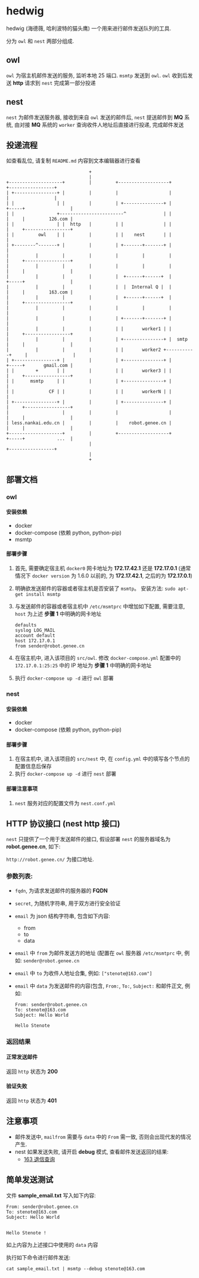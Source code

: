 # hedwig

hedwig (海德薇, 哈利波特的猫头鹰) 一个用来进行邮件发送队列的工具.

分为 `owl` 和 `nest` 两部分组成.

## owl

`owl` 为宿主机邮件发送的服务, 监听本地 25 端口. `msmtp` 发送到 `owl`. `owl` 收到后发送  **http** 请求到 `nest` 完成第一部分投递

## nest

`nest` 为邮件发送服务器, 接收到来自 `owl` 发送的邮件后, `nest` 提送邮件到 **MQ** 系统, 由对接 **MQ** 系统的 `worker` 查询收件人地址后直接进行投递, 完成邮件发送

## 投递流程

如查看乱位, 请复制 `README.md` 内容到文本编辑器进行查看


```
                               +
                               |
+--------------------+         |         +-------------------+               +-----------------+
| +----------------+ |         |         |                   |               |                 |
| |                | |         |         | +---------------+ |         +-----+                 |
| |                +------------------------^              | |         |     |         126.com |
| |                | |  http   |         | |               | |         |     +-----------------+
| |         owl    | |         |         | |    nest       | |         |
| +--------^-------+ |         |         | +-------+-------+ |         |
|          |         |         |         |         |         |         |     +-----------------+
|          |         |         |         |         |         |         |     |                 |
|          |         |         |         |  +------+------+  |         +-----+                 |
|          |         |         |         |  |  Internal Q |  |         |     |         163.com |
|          |         |         |         |  +------+------+  |         |     +-----------------+
|          |         |         |         |         |         |         |
|          |         |         |         | +-------+-------+ |         |
|          |         |         |         | |       worker1 | |         |     +-----------------+
|          |         |         |         | +---------------+ |  smtp   |     |                 |
|          |         |         |         | |       worker2 +-----------+     |                 |
| +----------------+ |         |         | +---------------+ |         +-----+       gmail.com |
| |        +       | |         |         | |       worker3 | |         |     +-----------------+
| |      msmtp     | |         |         | +---------------+ |         |
| |             CF | |         |         | |       workerN | |         |
| +----------------+ |         |         | +---------------+ |         |     +-----------------+
|                    |         |         |                   |         |     |                 |
| less.nankai.edu.cn |         |         |    robot.genee.cn |         |     |                 |
+--------------------+         |         +-------------------+         +-----+            ...  |
                               |                                             +-----------------+
                               |
                               +
```

## 部署文档

### owl

#### 安装依赖

* docker
* docker-compose (依赖 python, python-pip)
* msmtp

#### 部署步骤

1. 首先, 需要确定宿主机 `docker0` 网卡地址为 **172.17.42.1** 还是 **172.17.0.1** (通常情况下 `docker version` 为 1.6.0 以前的, 为 **172.17.42.1**, 之后的为 **172.17.0.1**)

2. 明确欲发送邮件的容器或者宿主机是否安装了 `msmtp`。 安装方法: `sudo apt-get install msmtp`

3. 与发送邮件的容器或者宿主机中 `/etc/msmtprc` 中增加如下配置, 需要注意, `host` 为上述 **步骤 1** 中明确的网卡地址

	```
	defaults
	syslog LOG_MAIL
	account default
	host 172.17.0.1
	from sender@robot.genee.cn
	```

4. 在宿主机中, 进入该项目的 `src/owl`. 修改 `docker-compose.yml` 配置中的 `172.17.0.1:25:25` 中的 IP 地址为 **步骤 1** 中明确的网卡地址

6. 执行 `docker-compose up -d` 进行 `owl` 部署

### nest

#### 安装依赖

* docker
* docker-compose (依赖 python, python-pip)

#### 部署步骤

1. 在宿主机中, 进入该项目的 `src/nest` 中, 在 `config.yml` 中的填写各个节点的配置信息后保存
2. 执行 `docker-compose up -d` 进行 `nest` 部署

#### 部署注意事项

1. `nest` 服务对应的配置文件为 `nest.conf.yml`

## HTTP 协议接口 (nest http 接口)

`nest` 只提供了一个用于发送邮件的接口, 假设部署 `nest` 的服务器域名为 **robot.genee.cn**, 如下:

`http://robot.genee.cn/` 为接口地址.

### 参数列表:

* `fqdn`, 为请求发送邮件的服务器的 **FQDN**
* `secret`, 为随机字符串, 用于双方进行安全验证
* `email` 为 json 结构字符串, 包含如下内容:
	* from
	* to
	* data

* `email` 中 `from` 为邮件发送方的地址 (配置在 `owl` 服务器 `/etc/msmtprc` 中, 例如: `sender@robot.genee.cn`

* `email` 中 `to` 为收件人地址合集, 例如:  `["stenote@163.com"]`
* `email` 中 `data` 为发送邮件的内容(包含, `From:`, `To:`,  `Subject:` 和邮件正文, 例如:

	```
	From: sender@robot.genee.cn
	To: stenote@163.com
	Subject: Hello World

	Hello Stenote
	```

### 返回结果

#### 正常发送邮件

返回 `http` 状态为 **200**

#### 验证失败

返回 `http` 状态为 **401**

## 注意事项

* 邮件发送中, `mailfrom` 需要与 `data` 中的 `From` 需一致, 否则会出现代发的情况产生.
* nest 如果发送失败, 请开启 **debug** 模式, 查看邮件发送返回的结果:
    * [163 退信查询](http://help.163.com/09/1224/17/5RAJ4LMH00753VB8.html)

## 简单发送测试

文件 **sample_email.txt** 写入如下内容:

```
From: sender@robot.genee.cn
To: stenote@163.com
Subject: Hello World


Hello Stenote !
```
如上内容为上述接口中使用的 `data` 内容

执行如下命令进行邮件发送:

```
cat sample_email.txt | msmtp --debug stenote@163.com
```
